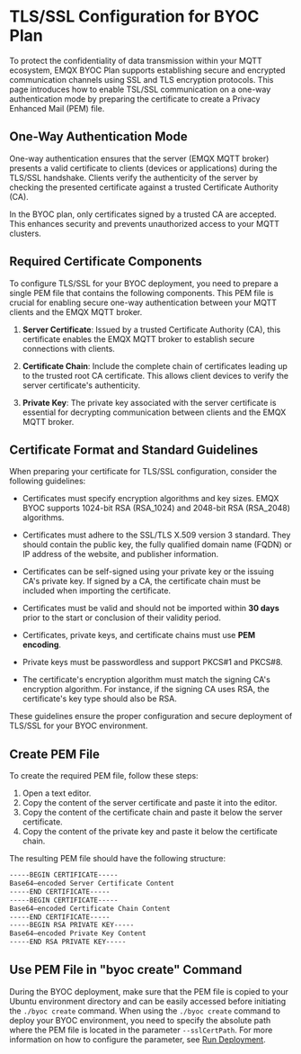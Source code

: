 # TLS/SSL Configuration for BYOC Plan

To protect the confidentiality of data transmission within your MQTT ecosystem, EMQX BYOC Plan supports establishing secure and encrypted communication channels using SSL and TLS encryption protocols. This page introduces how to enable TSL/SSL communication on a one-way authentication mode by preparing the certificate to create a Privacy Enhanced Mail (PEM) file.

## One-Way Authentication Mode

One-way authentication ensures that the server (EMQX MQTT broker) presents a valid certificate to clients (devices or applications) during the TLS/SSL handshake. Clients verify the authenticity of the server by checking the presented certificate against a trusted Certificate Authority (CA).

In the BYOC plan, only certificates signed by a trusted CA are accepted. This enhances security and prevents unauthorized access to your MQTT clusters.

## Required Certificate Components

To configure TLS/SSL for your BYOC deployment, you need to prepare a single PEM file that contains the following components. This PEM file is crucial for enabling secure one-way authentication between your MQTT clients and the EMQX MQTT broker. 

1. **Server Certificate**: Issued by a trusted Certificate Authority (CA), this certificate enables the EMQX MQTT broker to establish secure connections with clients.

2. **Certificate Chain**: Include the complete chain of certificates leading up to the trusted root CA certificate. This allows client devices to verify the server certificate's authenticity.

3. **Private Key**: The private key associated with the server certificate is essential for decrypting communication between clients and the EMQX MQTT broker.

## Certificate Format and Standard Guidelines

When preparing your certificate for TLS/SSL configuration, consider the following guidelines:

- Certificates must specify encryption algorithms and key sizes. EMQX BYOC supports 1024-bit RSA (RSA_1024) and 2048-bit RSA (RSA_2048) algorithms.

- Certificates must adhere to the SSL/TLS X.509 version 3 standard. They should contain the public key, the fully qualified domain name (FQDN) or IP address of the website, and publisher information.

- Certificates can be self-signed using your private key or the issuing CA's private key. If signed by a CA, the certificate chain must be included when importing the certificate.

- Certificates must be valid and should not be imported within **30 days** prior to the start or conclusion of their validity period.

- Certificates, private keys, and certificate chains must use **PEM encoding**.

- Private keys must be passwordless and support PKCS#1 and PKCS#8.

- The certificate's encryption algorithm must match the signing CA's encryption algorithm. For instance, if the signing CA uses RSA, the certificate's key type should also be RSA.

These guidelines ensure the proper configuration and secure deployment of TLS/SSL for your BYOC environment.

## Create PEM File

To create the required PEM file, follow these steps:

1. Open a text editor.
2. Copy the content of the server certificate and paste it into the editor.
3. Copy the content of the certificate chain and paste it below the server certificate.
4. Copy the content of the private key and paste it below the certificate chain.

The resulting PEM file should have the following structure:

```txt
-----BEGIN CERTIFICATE-----
Base64–encoded Server Certificate Content
-----END CERTIFICATE-----
-----BEGIN CERTIFICATE-----
Base64–encoded Certificate Chain Content
-----END CERTIFICATE-----
-----BEGIN RSA PRIVATE KEY-----
Base64–encoded Private Key Content
-----END RSA PRIVATE KEY-----
```

## Use PEM File in "byoc create" Command

During the BYOC deployment, make sure that the PEM file is copied to your Ubuntu environment directory and can be easily accessed before initiating the `./byoc create` command. When using the `./byoc create` command to deploy your BYOC environment, you need to specify the absolute path where the PEM file is located in the parameter `--sslCertPath`. For more information on how to configure the parameter, see [Run Deployment](../create/byoc.md#run-deployment).


